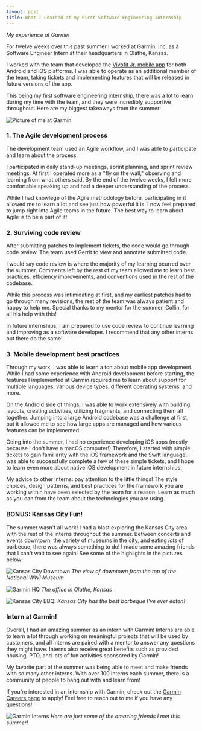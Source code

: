 ```yaml
---
layout: post 
title: What I Learned at my First Software Engineering Internship
---
```

*My experience at Garmin*

For twelve weeks over this past summer I worked at Garmin, Inc. as a Software Engineer Intern at their headquarters in Olathe, Kansas.

I worked with the team that developed the [Vivofit Jr. mobile app](https://buy.garmin.com/en-US/US/p/568169) for both Android and iOS platforms. I was able to operate as an additional member of the team, taking tickets and implementing features that will be released in future versions of the app. 

This being my first software engineering internship, there was a lot to learn during my time with the team, and they were incredibly supportive throughout. Here are my biggest takeaways from the summer:

![Picture of me at Garmin](/images/me-at-garmin.jpg)

### 1. The Agile development process

The development team used an Agile workflow, and I was able to participate and learn about the process. 

I participated in daily stand-up meetings, sprint planning, and sprint review meetings. At first I operated more as a "fly on the wall," observing and learning from what others said. By the end of the twelve weeks, I felt more comfortable speaking up and had a deeper understanding of the process.

While I had knowlege of the Agile methodology before, participating in it allowed me to learn a lot and see just how powerful it is. I now feel prepared to jump right into Agile teams in the future. The best way to learn about Agile is to be a part of it!

### 2. Surviving code review

After submitting patches to implement tickets, the code would go through code review. The team used Gerrit to view and annotate submitted code.

I would say code review is where the majority of my learning ocurred over the summer. Comments left by the rest of my team allowed me to learn best practices, efficiency improvements, and conventions used in the rest of the codebase.

While this process was intimidating at first, and my earliest patches had to go through many revisions, the rest of the team was always patient and happy to help me. Special thanks to my mentor for the summer, Collin, for all his help with this!

In future internships, I am prepared to use code review to continue learning and improving as a software developer. I recommend that any other interns out there do the same!

### 3. Mobile development best practices

Through my work, I was able to learn a ton about mobile app development. While I had some experience with Android development before starting, the features I implemented at Garmin required me to learn about support for multiple languages, various device types, different operating systems, and more.

On the Android side of things, I was able to work extensively with building layouts, creating activities, utilizing fragments, and connecting them all together. Jumping into a large Android codebase was a challenge at first, but it allowed me to see how large apps are managed and how various features can be implemented.

Going into the summer, I had no experience developing iOS apps (mostly because I don't have a macOS computer!) Therefore, I started with simple tickets to gain familiarity with the iOS framework and the Swift language. I was able to successfully complete a few of these simple tickets, and I hope to learn even more about native iOS development in future internships.

My advice to other interns: pay attention to the little things! The style choices, design patterns, and best practices for the framework you are working within have been selected by the team for a reason. Learn as much as you can from the team about the technologies you are using.

### BONUS: Kansas City Fun!

The summer wasn't all work! I had a blast exploring the Kansas City area with the rest of the interns throughout the summer. Between concerts and events downtown, the variety of museums in the city, and eating *lots* of barbecue, there was always something to do! I made some amazing friends that I can't wait to see again! See some of the highlights in the pictures below:

![Kansas City Downtown](/images/kc-view.jpg)
*The view of downtown from the top of the National WWI Museum*

![Garmin HQ](/images/garmin-hq.jpg)
*The office in Olathe, Kansas*

![Kansas City BBQ!](/images/kc-bbq.jpg)
*Kansas City has the best barbeque I've ever eaten!*

### Intern at Garmin!

Overall, I had an amazing summer as an intern with Garmin! Interns are able to learn a lot through working on meaningful projects that will be used by customers, and all interns are paired with a mentor to answer any questions they might have. Interns also receive great benefits such as provided housing, PTO, and lots of fun activities sponsored by Garmin!

My favorite part of the summer was being able to meet and make friends with so many other interns. With over 100 interns each summer, there is a community of people to hang out with and learn from!

If you're interested in an internship with Garmin, check out the [Garmin Careers page](http://careers.garmin.com) to apply! Feel free to reach out to me if you have any questions! 

![Garmin Interns](/images/garmin-ambassadors.jpg)
*Here are just some of the amazing friends I met this summer!*
